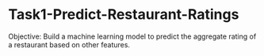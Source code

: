# Task1-Predict-Restaurant-Ratings
Objective: Build a machine learning model to predict the aggregate rating of a restaurant based on other features.
